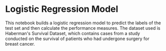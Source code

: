 # Logistic Regression Model

This notebook builds a logistic regression model to predict the labels of the test set and then calculate the performance measures.
The dataset used is Haberman's Survival Dataset, which contains cases from a study conducted on the survival of patients who had undergone surgery for breast cancer. 
